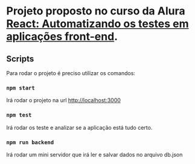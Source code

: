 # Projeto proposto no curso da Alura [React: Automatizando os testes em aplicações front-end](https://www.alura.com.br/curso-online-react-automatizando-testes).

## Scripts

Para rodar o projeto é preciso utilizar os comandos:

### `npm start`

Irá rodar o projeto na url [http://localhost:3000](http://localhost:3000)

### `npm test`

Irá rodar os teste e analizar se a aplicação está tudo certo.

### `npm run backend`

Irá rodar um mini servidor que irá ler e salvar dados no arquivo db.json
